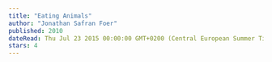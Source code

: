 ```yaml
---
title: "Eating Animals"
author: "Jonathan Safran Foer"
published: 2010
dateRead: Thu Jul 23 2015 00:00:00 GMT+0200 (Central European Summer Time)
stars: 4
---
```



